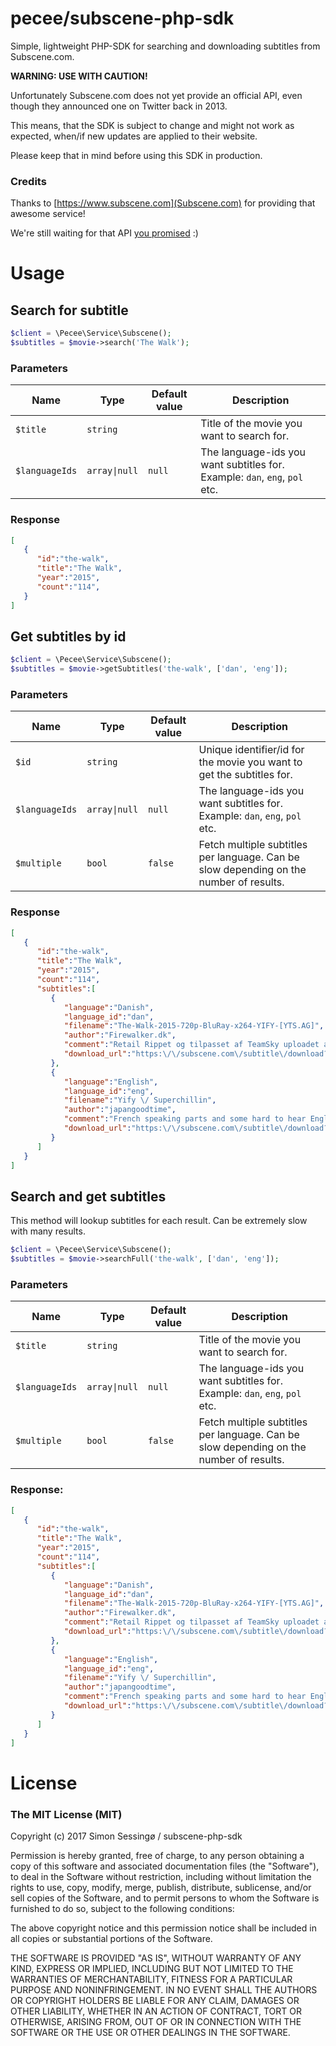 # pecee/subscene-php-sdk

Simple, lightweight PHP-SDK for searching and downloading subtitles from Subscene.com.

**__WARNING:__ USE WITH CAUTION!**

Unfortunately Subscene.com does not yet provide an official API, even though they announced one on Twitter back in 2013.

This means, that the SDK is subject to change and might not work as expected, when/if new updates are applied to their website.

Please keep that in mind before using this SDK in production.

### Credits

Thanks to [https://www.subscene.com](Subscene.com) for providing that awesome service!

We're still waiting for that API [you promised](https://twitter.com/subscene_com/status/367914801315340288?lang=en) :)

# Usage

## Search for subtitle

```php
$client = \Pecee\Service\Subscene();
$subtitles = $movie->search('The Walk');
```

### Parameters

| Name              | Type          | Default value | Description                                                                               |
| -------------     |----------     | -----         | ---------------                                                                           |
| `$title`          | `string`      |               | Title of the movie you want to search for.                                                |
| `$languageIds`    | `array\|null`  | `null`        | The language-ids you want subtitles for. Example: `dan`, `eng`, `pol` etc.                |

### Response

```json
[
   {
      "id":"the-walk",
      "title":"The Walk",
      "year":"2015",
      "count":"114",
   }
]
```

## Get subtitles by id

```php
$client = \Pecee\Service\Subscene();
$subtitles = $movie->getSubtitles('the-walk', ['dan', 'eng']);
```

### Parameters

| Name              | Type          | Default value | Description                                                                               |
| -------------     |----------     | -----         | ---------------                                                                           |
| `$id`             | `string`      |               | Unique identifier/id for the movie you want to get the subtitles for.                     |
| `$languageIds`    | `array\|null`  | `null`        | The language-ids you want subtitles for. Example: `dan`, `eng`, `pol` etc.                |
| `$multiple`       | `bool`        | `false`       | Fetch multiple subtitles per language. Can be slow depending on the number of results.    |

### Response

```json
[
   {
      "id":"the-walk",
      "title":"The Walk",
      "year":"2015",
      "count":"114",
      "subtitles":[
         {
            "language":"Danish",
            "language_id":"dan",
            "filename":"The-Walk-2015-720p-BluRay-x264-YIFY-[YTS.AG]",
            "author":"Firewalker.dk",
            "comment":"Retail Rippet og tilpasset af TeamSky uploadet af Firewalker.dk",
            "download_url":"https:\/\/subscene.com\/subtitle\/download?mac=Hd63BOWXFRbtZJKQmd1nmRLJ9cJAYJeYQYidqyixTQ5ORYDQ72_lUCwgSWx9Vdd28ODVS7GlWY0gMzo58gDZsKDEkQf5UgrlJKf8PL_LJHxYCc6rFPaePaE7UfGlSgJL0"
         },
         {
            "language":"English",
            "language_id":"eng",
            "filename":"Yify \/ Superchillin",
            "author":"japangoodtime",
            "comment":"French speaking parts and some hard to hear English part",
            "download_url":"https:\/\/subscene.com\/subtitle\/download?mac=YYhV9nVUcbV1K_BhkVM8E6BrGB8qmFEFX3ykn6Iz0JEwNzh2YsugBFp-18ue_eYJw3RE_fVmlHV8nQh_FLsy7r5kZIJ_Z3OTBDIfWhsj2BhhcKnFrY8jXQycuHUOuiSS0"
         }
      ]
   }
]
```

## Search and get subtitles

This method will lookup subtitles for each result. Can be extremely slow with many results.

```php
$client = \Pecee\Service\Subscene();
$subtitles = $movie->searchFull('the-walk', ['dan', 'eng']);
```

### Parameters

| Name              | Type          | Default value | Description                                                                               |
| -------------     |----------     | -----         | ---------------                                                                           |
| `$title`          | `string`      |               | Title of the movie you want to search for.                                                |
| `$languageIds`    | `array\|null`  | `null`        | The language-ids you want subtitles for. Example: `dan`, `eng`, `pol` etc.                |
| `$multiple`       | `bool`        | `false`       | Fetch multiple subtitles per language. Can be slow depending on the number of results.    |

### Response:

```json
[
   {
      "id":"the-walk",
      "title":"The Walk",
      "year":"2015",
      "count":"114",
      "subtitles":[
         {
            "language":"Danish",
            "language_id":"dan",
            "filename":"The-Walk-2015-720p-BluRay-x264-YIFY-[YTS.AG]",
            "author":"Firewalker.dk",
            "comment":"Retail Rippet og tilpasset af TeamSky uploadet af Firewalker.dk",
            "download_url":"https:\/\/subscene.com\/subtitle\/download?mac=Hd63BOWXFRbtZJKQmd1nmRLJ9cJAYJeYQYidqyixTQ5ORYDQ72_lUCwgSWx9Vdd28ODVS7GlWY0gMzo58gDZsKDEkQf5UgrlJKf8PL_LJHxYCc6rFPaePaE7UfGlSgJL0"
         },
         {
            "language":"English",
            "language_id":"eng",
            "filename":"Yify \/ Superchillin",
            "author":"japangoodtime",
            "comment":"French speaking parts and some hard to hear English part",
            "download_url":"https:\/\/subscene.com\/subtitle\/download?mac=YYhV9nVUcbV1K_BhkVM8E6BrGB8qmFEFX3ykn6Iz0JEwNzh2YsugBFp-18ue_eYJw3RE_fVmlHV8nQh_FLsy7r5kZIJ_Z3OTBDIfWhsj2BhhcKnFrY8jXQycuHUOuiSS0"
         }
      ]
   }
]
```

# License

### The MIT License (MIT)

Copyright (c) 2017 Simon Sessingø / subscene-php-sdk

Permission is hereby granted, free of charge, to any person obtaining a copy
of this software and associated documentation files (the "Software"), to deal
in the Software without restriction, including without limitation the rights
to use, copy, modify, merge, publish, distribute, sublicense, and/or sell
copies of the Software, and to permit persons to whom the Software is
furnished to do so, subject to the following conditions:

The above copyright notice and this permission notice shall be included in all
copies or substantial portions of the Software.

THE SOFTWARE IS PROVIDED "AS IS", WITHOUT WARRANTY OF ANY KIND, EXPRESS OR
IMPLIED, INCLUDING BUT NOT LIMITED TO THE WARRANTIES OF MERCHANTABILITY,
FITNESS FOR A PARTICULAR PURPOSE AND NONINFRINGEMENT. IN NO EVENT SHALL THE
AUTHORS OR COPYRIGHT HOLDERS BE LIABLE FOR ANY CLAIM, DAMAGES OR OTHER
LIABILITY, WHETHER IN AN ACTION OF CONTRACT, TORT OR OTHERWISE, ARISING FROM,
OUT OF OR IN CONNECTION WITH THE SOFTWARE OR THE USE OR OTHER DEALINGS IN THE
SOFTWARE.
